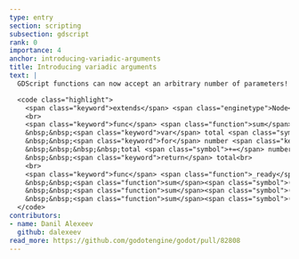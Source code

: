 ```yaml
---
type: entry
section: scripting
subsection: gdscript
rank: 0
importance: 4
anchor: introducing-variadic-arguments
title: Introducing variadic arguments
text: |
  GDScript functions can now accept an arbitrary number of parameters!

  <code class="highlight">
    <span class="keyword">extends</span> <span class="enginetype">Node</span><br>
    <br>
    <span class="keyword">func</span> <span class="function">sum</span><span class="symbol">(</span>first_number<span class="symbol">:</span> <span class="basetype">float</span><span class="symbol">,</span> <span class="symbol">...</span>numbers<span class="symbol">:</span> <span class="basetype">Array</span><span class="symbol">) -></span> <span class="enginetype">float</span><span class="symbol">:</span><br>
    &nbsp;&nbsp;<span class="keyword">var</span> total <span class="symbol">:=</span> first_number<br>
    &nbsp;&nbsp;<span class="keyword">for</span> number <span class="keyword">in</span> numbers<span class="symbol">:</span><br>
    &nbsp;&nbsp;&nbsp;&nbsp;total <span class="symbol">+=</span> number<br>
    &nbsp;&nbsp;<span class="keyword">return</span> total<br>
    <br>
    <span class="keyword">func</span> <span class="function">_ready</span><span class="symbol">() -></span> <span class="enginetype">void</span><span class="symbol">:</span><br>
    &nbsp;&nbsp;<span class="function">sum</span><span class="symbol">(</span><span class="basetype">1</span><span class="symbol">)</span><wbr>&nbsp;<wbr>&nbsp;<wbr><span class="comment"># 1.0</span><br>
    &nbsp;&nbsp;<span class="function">sum</span><span class="symbol">(</span><span class="basetype">1</span><span class="symbol">,</span> <span class="basetype">2</span><span class="symbol">,</span> <span class="basetype">3</span><span class="symbol">)</span><wbr>&nbsp;<wbr>&nbsp;<wbr><span class="comment"># 6.0</span><br>
    &nbsp;&nbsp;<span class="function">sum</span><span class="symbol">(</span><span class="basetype">1</span><span class="symbol">,</span> <span class="basetype">2</span><span class="symbol">,</span> <span class="basetype">3</span><span class="symbol">,</span> <span class="basetype">4</span><span class="symbol">,</span> <span class="basetype">5</span><span class="symbol">)</span><wbr>&nbsp;<wbr>&nbsp;<wbr><span class="comment"># 15.0</span><br>
  </code>
contributors:
- name: Danil Alexeev
  github: dalexeev
read_more: https://github.com/godotengine/godot/pull/82808
---
```

